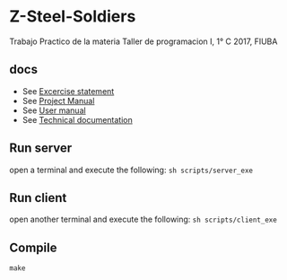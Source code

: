 # Z-Steel-Soldiers
Trabajo Practico de la materia Taller de programacion I, 1° C 2017, FIUBA
## docs
* See [Excercise statement](docs/excercise_statement.pdf)
* See [Project Manual](docs/project_manual/project_manual.pdf)
* See [User manual](docs/user_manual/user_manual.pdf)
* See [Technical documentation](docs/technical_documentation/technical_documentation.pdf)
## Run server
open a terminal and execute the following:
```sh scripts/server_exe```
## Run client
open another terminal and execute the following:
```sh scripts/client_exe```
## Compile
```make```